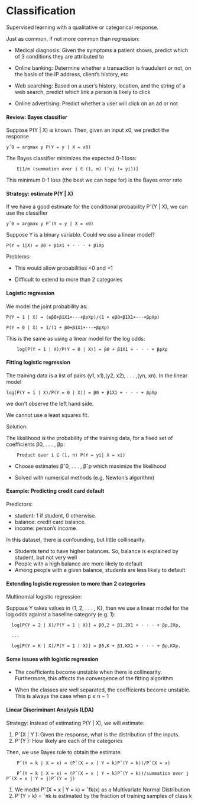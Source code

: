 # Classification

   Supervised learning with a qualitative or categorical response.

   Just as common, if not more common than regression:
    
   * Medical diagnosis: Given the symptoms a patient shows, predict which of 3 conditions they are attributed to
    
   * Online banking: Determine whether a transaction is fraudulent or not, on the basis of the IP address, client’s history, etc
   
   * Web searching: Based on a user’s history, location, and the string of a web search, predict which link a person is likely to click
   
   * Online advertising: Predict whether a user will click on an ad or not
   
   #### Review: Bayes classifier
   
   Suppose P(Y | X) is known. Then, given an input x0, we predict the response
   
    yˆ0 = argmax y P(Y = y | X = x0)
    
   The Bayes classifier minimizes the expected 0-1 loss:
   
        E[1/m (summation over i ∈ (1, m) (ˆyi != yi))]
        
   This minimum 0-1 loss (the best we can hope for) is the Bayes error rate
   
   #### Strategy: estimate P(Y | X)
   
   If we have a good estimate for the conditional probability Pˆ(Y | X), we can use the classifier
   
    yˆ0 = argmax y Pˆ(Y = y | X = x0)
    
   Suppose Y is a binary variable. Could we use a linear model?
   
    P(Y = 1|X) = β0 + β1X1 + · · · + β1Xp
    
   Problems:
   
   * This would allow probabilities <0 and >1
   
   * Difficult to extend to more than 2 categories
   
   #### Logistic regression
   
   We model the joint probability as:
   
    P(Y = 1 | X) = (eβ0+β1X1+···+βpXp)/(1 + eβ0+β1X1+···+βpXp)
    
    P(Y = 0 | X) = 1/(1 + β0+β1X1+···+βpXp)
    
   This is the same as using a linear model for the log odds:
   
        log[P(Y = 1 | X)/P(Y = 0 | X)] = β0 + β1X1 + · · · + βpXp
        
   #### Fitting logistic regression
   
   The training data is a list of pairs (y1, x1),(y2, x2), . . . ,(yn, xn). In the linear model
   
    log[P(Y = 1 | X)/P(Y = 0 | X)] = β0 + β1X1 + · · · + βpXp
    
   we don’t observe the left hand side.

   We cannot use a least squares fit.
   
   Solution:
   
   The likelihood is the probability of the training data, for a fixed set of coefficients β0, . . . , βp:
       
        Product over i ∈ (1, n) P(Y = yi| X = xi)   
        
   * Choose estimates βˆ0, . . . , βˆp which maximize the likelihood

   * Solved with numerical methods (e.g. Newton’s algorithm)
   
   #### Example: Predicting credit card default
   
   Predictors:
   * student: 1 if student, 0 otherwise.
   * balance: credit card balance.
   * income: person’s income.

   In this dataset, there is confounding, but little collinearity.
   
   * Students tend to have higher balances. So, balance is explained by student, but not very well
   * People with a high balance are more likely to default
   * Among people with a given balance, students are less likely to default
   
   #### Extending logistic regression to more than 2 categories
   
   Multinomial logistic regression:
   
   Suppose Y takes values in {1, 2, . . . , K}, then we use a linear model for the log odds against a baseline category (e.g. 1):
   
      log[P(Y = 2 | X)/P(Y = 1 | X)] = β0,2 + β1,2X1 + · · · + βp,2Xp,
      
      ...
      
      log[P(Y = K | X)/P(Y = 1 | X)] = β0,K + β1,KX1 + · · · + βp,KXp.
      
   #### Some issues with logistic regression
   
   * The coefficients become unstable when there is collinearity. Furthermore, this affects the convergence of the fitting algorithm
   
   * When the classes are well separated, the coefficients become unstable. This is always the case when p ≥ n − 1
   
  #### Linear Discriminant Analysis (LDA)
  
  Strategy: Instead of estimating P(Y | X), we will estimate:
  
  1. Pˆ(X | Y ): Given the response, what is the distribution of the inputs.
  2. Pˆ(Y ): How likely are each of the categories
  
  Then, we use Bayes rule to obtain the estimate:
  
        Pˆ(Y = k | X = x) = (Pˆ(X = x | Y = k)Pˆ(Y = k))/Pˆ(X = x)
        
        Pˆ(Y = k | X = x) = (Pˆ(X = x | Y = k)Pˆ(Y = k))/summation over j Pˆ(X = x | Y = j)Pˆ(Y = j)
  
  
  1. We model Pˆ(X = x | Y = k) = ˆfk(x) as a Multivariate Normal Distribution
  2. Pˆ(Y = k) = ˆπk is estimated by the fraction of training samples of class k